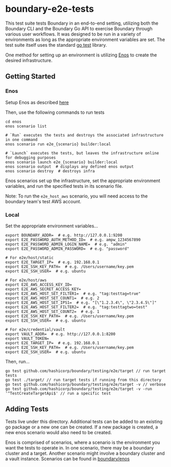 # boundary-e2e-tests

This test suite tests Boundary in an end-to-end setting, utilizing both the Boundary CLI and the
Boundary Go API to exercise Boundary through various user workflows. It was designed to be run in a
variety of environments as long as the appropriate environment variables are set. The test suite
itself uses the standard [go test](https://pkg.go.dev/testing) library.

One method for setting up an environment is utilizing [Enos](https://github.com/hashicorp/Enos-Docs)
to create the desired infrastructure.

## Getting Started
### Enos
Setup Enos as described [here](../../../enos/README.md)

Then, use the following commands to run tests
```shell
cd enos
enos scenario list

# `Run` executes the tests and destroys the associated infrastructure in one command
enos scenario run e2e_{scenario} builder:local

# `Launch` executes the tests, but leaves the infrastructure online for debugging purposes
enos scenario launch e2e_{scenario} builder:local
enos scenario output  # displays any defined enos output
enos scenario destroy  # destroys infra
```

Enos scenarios set up the infrastructure, set the appropriate environment variables, and run the
specified tests in its scenario file.

Note: To run the `e2e_host_aws` scenario, you will need access to the boundary team's test AWS
account.

### Local
Set the appropriate environment variables...
```shell
export BOUNDARY_ADDR=  # e.g. http://127.0.0.1:9200
export E2E_PASSWORD_AUTH_METHOD_ID=  # e.g. ampw_1234567890
export E2E_PASSWORD_ADMIN_LOGIN_NAME=  # e.g. "admin"
export E2E_PASSWORD_ADMIN_PASSWORD=  # e.g. "password"

# For e2e/host/static
export E2E_TARGET_IP=  # e.g. 192.168.0.1
export E2E_SSH_KEY_PATH=  # e.g. /Users/username/key.pem
export E2E_SSH_USER=  # e.g. ubuntu

# For e2e/host/aws
export E2E_AWS_ACCESS_KEY_ID=
export E2E_AWS_SECRET_ACCESS_KEY=
export E2E_AWS_HOST_SET_FILTER1=  # e.g. "tag:testtag=true"
export E2E_AWS_HOST_SET_COUNT1=  # e.g. 2
export E2E_AWS_HOST_SET_IPS1=  # e.g. "[\"1.2.3.4\", \"2.3.4.5\"]"
export E2E_AWS_HOST_SET_FILTER2=  # e.g. "tag:testtagtwo=test"
export E2E_AWS_HOST_SET_COUNT2=  # e.g. 1
export E2E_SSH_KEY_PATH=  # e.g. /Users/username/key.pem
export E2E_SSH_USER=  # e.g. ubuntu

# For e2e/credential/vault
export VAULT_ADDR=  # e.g. http://127.0.0.1:8200
export VAULT_TOKEN=
export E2E_TARGET_IP=  # e.g. 192.168.0.1
export E2E_SSH_KEY_PATH=  # e.g. /Users/username/key.pem
export E2E_SSH_USER=  # e.g. ubuntu
```

Then, run...
```shell
go test github.com/hashicorp/boundary/testing/e2e/target // run target tests
go test ./target/ // run target tests if running from this directory
go test github.com/hashicorp/boundary/testing/e2e/target -v // verbose
go test github.com/hashicorp/boundary/testing/e2e/target -v -run '^TestCreateTargetApi$' // run a specific test
```

## Adding Tests

Tests live under this directory. Additional tests can be added to an existing go package or a new
one can be created. If a new package is created, a new enos scenario would also need to be created.

Enos is comprised of scenarios, where a scenario is the environment you want the tests to operate
in. In one scenario, there may be a boundary cluster and a target. Another scenario might involve a
boundary cluster and a vault instance. Scenarios can be found in [boundary/enos](../../../enos/)
